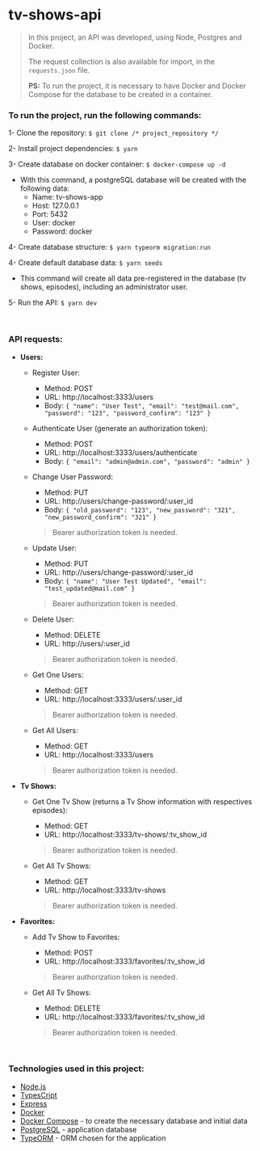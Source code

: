 # tv-shows-api

> In this project, an API was developed, using Node, Postgres and Docker.
>
> The request collection is also available for import, in the ```requests.json``` file.
>
> **PS:** To run the project, it is necessary to have Docker and Docker Compose for the database to be created in a container.

### To run the project, run the following commands:

1- Clone the repository: ```$ git clone /* project_repository */ ```

2- Install project dependencies: ```$ yarn```

3- Create database on docker container: ```$ docker-compose up -d```
  * With this command, a postgreSQL database will be created with the following data:
    * Name: tv-shows-app
    * Host: 127.0.0.1
    * Port: 5432
    * User: docker
    * Password: docker
    
4- Create database structure: ```$ yarn typeorm migration:run```

4- Create default database data: ```$ yarn seeds```
  * This command will create all data pre-registered in the database (tv shows, episodes), including an administrator user.

5- Run the API: ```$ yarn dev```

<br />

### API requests:
  * **Users:**
    * Register User:
      * Method: POST
      * URL: http://localhost:3333/users
      * Body: ```{ "name": "User Test", "email": "test@mail.com", "password": "123", "password_confirm": "123" }```

    * Authenticate User (generate an authorization token):
      * Method: POST
      * URL: http://localhost:3333/users/authenticate
      * Body: ```{ "email": "admin@admin.com", "password": "admin" }```
      
    * Change User Password:
      * Method: PUT
      * URL: http://users/change-password/:user_id
      * Body: ```{ "old_password": "123", "new_password": "321", "new_password_confirm": "321" }```
      > Bearer authorization token is needed.
      
    * Update User:
      * Method: PUT
      * URL: http://users/change-password/:user_id
      * Body: ```{ "name": "User Test Updated", "email": "test_updated@mail.com" }```
      > Bearer authorization token is needed.
      
    * Delete User:
      * Method: DELETE
      * URL: http://users/:user_id
      > Bearer authorization token is needed.

    * Get One Users:
      * Method: GET
      * URL: http://localhost:3333/users/:user_id
      > Bearer authorization token is needed.
      
    * Get All Users:
      * Method: GET
      * URL: http://localhost:3333/users
      > Bearer authorization token is needed.
      
  * **Tv Shows:**
    * Get One Tv Show (returns a Tv Show information with respectives episodes):
      * Method: GET
      * URL: http://localhost:3333/tv-shows/:tv_show_id
      > Bearer authorization token is needed.
      
    * Get All Tv Shows:
      * Method: GET
      * URL: http://localhost:3333/tv-shows
      > Bearer authorization token is needed.  
      
  * **Favorites:**
    * Add Tv Show to Favorites:
      * Method: POST
      * URL: http://localhost:3333/favorites/:tv_show_id
      > Bearer authorization token is needed.
      
    * Get All Tv Shows:
      * Method: DELETE
      * URL: http://localhost:3333/favorites/:tv_show_id
      > Bearer authorization token is needed.

<br />

### Technologies used in this project:
* [Node.js](https://nodejs.org)
* [TypesCript](https://www.typescriptlang.org)
* [Express](https://expressjs.com)
* [Docker](https://www.docker.com)
* [Docker Compose](https://docs.docker.com/compose) - to create the necessary database and initial data
* [PostgreSQL](https://www.postgresql.org) - application database
* [TypeORM](https://typeorm.io) - ORM chosen for the application

